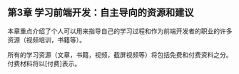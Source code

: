 <!-- Chapter 3. Learning Front-end Dev: Self Directed Resources/Recommendations -->
第3章 学习前端开发：自主导向的资源和建议
--------------------------------------------------------------------------

<!-- This chapter highlights the many resources (video training, books, etc.) that an individual can use to direct their own learning process and career as a front-end developer. -->
本章重点介绍了个人可以用来指导自己的学习过程和作为前端开发者的职业的许多资源（视频培训，书籍等）。

<!-- The learning resources identified (articles, books, videos, screencasts etc..) will include both free and paid material. Paid material will be indicated with \[$\]. -->
所有的学习资源（文章，书籍，视频，截屏视频等）将包括免费和付费资料之分。 付费材料将以\[付费\]表示。
